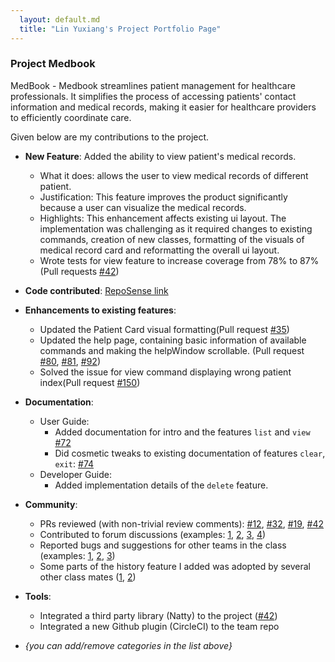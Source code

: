 ```yaml
---
  layout: default.md
  title: "Lin Yuxiang's Project Portfolio Page"
---
```


### Project Medbook

MedBook - Medbook streamlines patient management for healthcare professionals. It simplifies the process of accessing patients' contact information and medical records, making it easier for healthcare providers to efficiently coordinate care.

Given below are my contributions to the project.

* **New Feature**: Added the ability to view patient's medical records.
  * What it does: allows the user to view medical records of different patient.
  * Justification: This feature improves the product significantly because a user can visualize the medical records.
  * Highlights: This enhancement affects existing ui layout. The implementation was challenging as it required changes to existing commands, creation of new classes, formatting of the visuals of medical record card and reformatting the overall ui layout.
  * Wrote tests for view feature to increase coverage from 78% to 87% (Pull requests [\#42]())

* **Code contributed**: [RepoSense link](https://nus-cs2103-ay2324s1.github.io/tp-dashboard/?search=clin-lyx&breakdown=false&sort=groupTitle%20dsc&sortWithin=title&since=2023-09-22&timeframe=commit&mergegroup=&groupSelect=groupByRepos)


* **Enhancements to existing features**:
  * Updated the Patient Card visual formatting(Pull request [\#35]())
  * Updated the help page, containing basic information of available commands and making the helpWindow scrollable. (Pull request [\#80](), [\#81](), [\#92]())
  * Solved the issue for view command displaying wrong patient index(Pull request [\#150]())

* **Documentation**:
  * User Guide:
    * Added documentation for intro and the features `list` and `view` [\#72]()
    * Did cosmetic tweaks to existing documentation of features `clear`, `exit`: [\#74]()
  * Developer Guide:
    * Added implementation details of the `delete` feature.

* **Community**:
  * PRs reviewed (with non-trivial review comments): [\#12](), [\#32](), [\#19](), [\#42]()
  * Contributed to forum discussions (examples: [1](), [2](), [3](), [4]())
  * Reported bugs and suggestions for other teams in the class (examples: [1](), [2](), [3]())
  * Some parts of the history feature I added was adopted by several other class mates ([1](), [2]())

* **Tools**:
  * Integrated a third party library (Natty) to the project ([\#42]())
  * Integrated a new Github plugin (CircleCI) to the team repo

* _{you can add/remove categories in the list above}_
